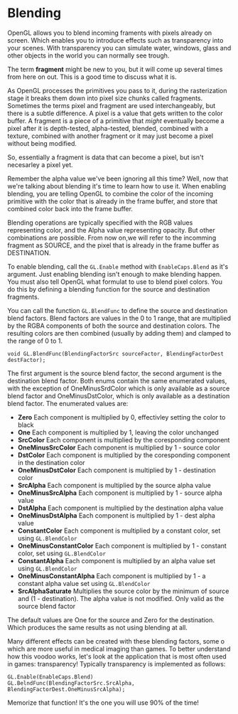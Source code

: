 # Blending

OpenGL allows you to blend incoming framents with pixels already on screen. Which enables you to introduce effects such as transparency into your scenes. With transparency you can simulate water, windows, glass and other objects in the world you can normally see trough.

The term **fragment** might be new to you, but it will come up several times from here on out. This is a good time to discuss what it is.

As OpenGL processes the primitives you pass to it, during the rasterization stage it breaks them down into pixel size chunks called fragments. Sometimes the terms pixel and fragment are used interchangeably, but there is a subtle difference. A pixel is a value that gets written to the color buffer. A fragment is a piece of a primitive that _might_ eventually become a pixel after it is depth-tested, alpha-tested, blended, combined with a texture,  combined with another fragment or it may just become a pixel without being modified.

So, essentially a fragment is data that can become a pixel, but isn't necesarley a pixel yet.

Remember the alpha value we've been ignoring all this time? Well, now that we're talking about blending it's time to learn how to use it. When enabling blending, you are telling OpenGL to combine the color of the incoming primitive with the color that is already in the frame buffer, and store that combined color back into the frame buffer.

Blending operations are typically specified with the RGB values representing color, and the Alpha value representing opacity. But other combinations are possible. From now on,we will refer to the incomming fragment as SOURCE, and the pixel that is already in the frame buffer as DESTINATION.

To enable blending, call the ```GL.Enable``` method with ```EnableCaps.Blend``` as it's argument. Just enabling blending isn't enough to make blending happen. You must also tell OpenGL what formulat to use to blend pixel colors. You do this by defining a blending function for the source and destination fragments.

You can call the function ```GL.BlendFunc``` to define the source and destination blend factors. Blend factors are values in the 0 to 1 range, that are multiplied by the RGBA components of both the source and destination colors. The resulting colors are then combined (usually by adding them) and clamped to the range of 0 to 1. 

```
void GL.BlendFunc(BlendingFactorSrc sourceFactor, BlendingFactorDest destFactor);
```

The first argument is the source blend factor, the second argument is the destination blend factor. Both enums contain the same enumerated values, with the exception of OneMinusSrdColor which is only available as a source blend factor and OneMinusDstColor, which is only available as a destination blend factor. The enumerated values are:

* __Zero__ Each component is multiplied by 0, effectivley setting the color to black
* __One__ Each component is multiplied by 1, leaving the color unchanged
* __SrcColor__ Each component is multiplied by the coresponding component
* __OneMinusSrcColor__ Each component is multiplied by 1 - source color
* __DstColor__ Each component is multiplied by the coresponding component in the destination color
* __OneMinusDstColor__ Each component is multiplied by 1 - destination color
* __SrcAlpha__ Each component is multiplied by the source alpha value
* __OneMinusSrcAlpha__ Each component is multiplied by 1 - source alpha value
* __DstAlpha__ Each component is multiplied by the destination alpha value
* __OneMinusDstAlpha__ Each component is multiplied by 1 - dest alpha value
* __ConstantColor__ Each component is multiplied by a constant color, set using ```GL.BlendColor```
* __OneMinusConstantColor__ Each component is multiplied by 1 - constant color, set using ```GL.BlendColor```
* __ConstantAlpha__ Each component is multiplied by an alpha value set using ```GL.BlendColor```
* __OneMinusConstantAlpha__ Each component is multiplied by 1 - a constant alpha value set using ```GL.BlendColor```
* __SrcAlphaSaturate__ Multiplies the source color by the minimum of source and (1 - destination). The  alpha value is not modified. Only valid as the source blend factor

The default values are One for the source and Zero for the destination. Which produces the same results as not using blending at all.

Many different effects can be created with these blending factors, some o which are more useful in medical imaging than games. To better understand how this voodoo works, let's look at the application that is most often used in games: transparency! Typically transparency is implemented as follows:

```
GL.Enable(EnableCaps.Blend)
GL.BelndFunc(BlendingFactorSrc.SrcAlpha, BlendingFactorDest.OneMinusSrcAlpha);
```

Memorize that function! It's the one you will use 90% of the time!